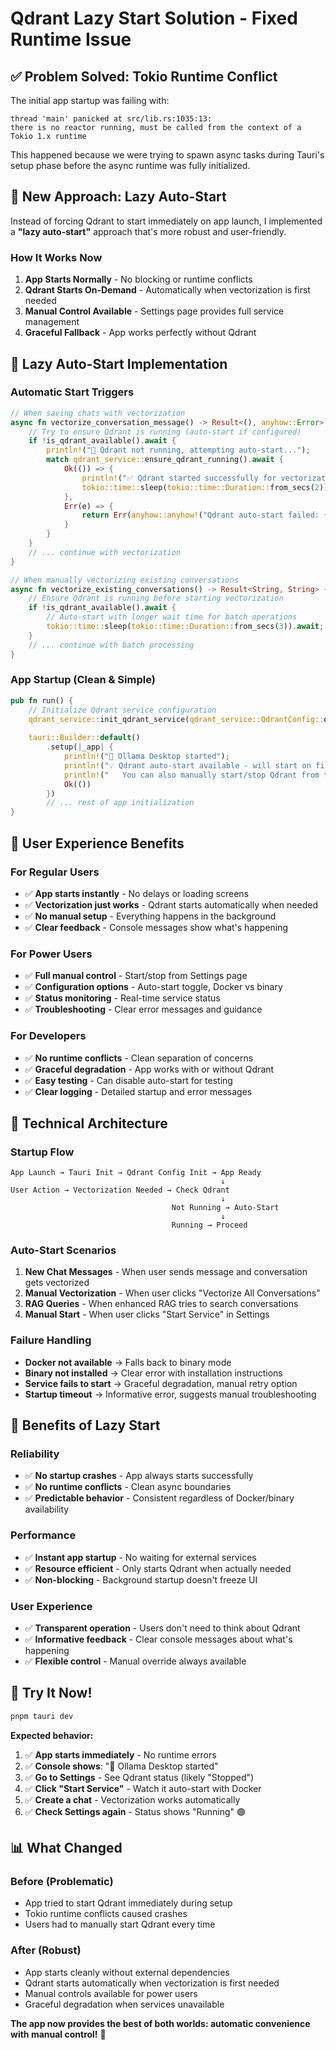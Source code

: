 # Qdrant Lazy Start Solution - Fixed Runtime Issue

## ✅ **Problem Solved: Tokio Runtime Conflict**

The initial app startup was failing with:
```
thread 'main' panicked at src/lib.rs:1035:13:
there is no reactor running, must be called from the context of a Tokio 1.x runtime
```

This happened because we were trying to spawn async tasks during Tauri's setup phase before the async runtime was fully initialized.

## 🎯 **New Approach: Lazy Auto-Start**

Instead of forcing Qdrant to start immediately on app launch, I implemented a **"lazy auto-start"** approach that's more robust and user-friendly.

### **How It Works Now**

1. **App Starts Normally** - No blocking or runtime conflicts
2. **Qdrant Starts On-Demand** - Automatically when vectorization is first needed
3. **Manual Control Available** - Settings page provides full service management
4. **Graceful Fallback** - App works perfectly without Qdrant

## 🚀 **Lazy Auto-Start Implementation**

### **Automatic Start Triggers**
```rust
// When saving chats with vectorization
async fn vectorize_conversation_message() -> Result<(), anyhow::Error> {
    // Try to ensure Qdrant is running (auto-start if configured)
    if !is_qdrant_available().await {
        println!("🚀 Qdrant not running, attempting auto-start...");
        match qdrant_service::ensure_qdrant_running().await {
            Ok(()) => {
                println!("✅ Qdrant started successfully for vectorization");
                tokio::time::sleep(tokio::time::Duration::from_secs(2)).await;
            },
            Err(e) => {
                return Err(anyhow::anyhow!("Qdrant auto-start failed: {}", e));
            }
        }
    }
    // ... continue with vectorization
}

// When manually vectorizing existing conversations
async fn vectorize_existing_conversations() -> Result<String, String> {
    // Ensure Qdrant is running before starting vectorization
    if !is_qdrant_available().await {
        // Auto-start with longer wait time for batch operations
        tokio::time::sleep(tokio::time::Duration::from_secs(3)).await;
    }
    // ... continue with batch processing
}
```

### **App Startup (Clean & Simple)**
```rust
pub fn run() {
    // Initialize Qdrant service configuration
    qdrant_service::init_qdrant_service(qdrant_service::QdrantConfig::default());
    
    tauri::Builder::default()
        .setup(|_app| {
            println!("🚀 Ollama Desktop started");
            println!("💡 Qdrant auto-start available - will start on first vectorization request");
            println!("   You can also manually start/stop Qdrant from the Settings page");
            Ok(())
        })
        // ... rest of app initialization
}
```

## 🎯 **User Experience Benefits**

### **For Regular Users**
- ✅ **App starts instantly** - No delays or loading screens
- ✅ **Vectorization just works** - Qdrant starts automatically when needed
- ✅ **No manual setup** - Everything happens in the background
- ✅ **Clear feedback** - Console messages show what's happening

### **For Power Users**
- ✅ **Full manual control** - Start/stop from Settings page
- ✅ **Configuration options** - Auto-start toggle, Docker vs binary
- ✅ **Status monitoring** - Real-time service status
- ✅ **Troubleshooting** - Clear error messages and guidance

### **For Developers**
- ✅ **No runtime conflicts** - Clean separation of concerns
- ✅ **Graceful degradation** - App works with or without Qdrant
- ✅ **Easy testing** - Can disable auto-start for testing
- ✅ **Clear logging** - Detailed startup and error messages

## 🔧 **Technical Architecture**

### **Startup Flow**
```
App Launch → Tauri Init → Qdrant Config Init → App Ready
                                               ↓
User Action → Vectorization Needed → Check Qdrant
                                               ↓
                                    Not Running → Auto-Start
                                               ↓
                                    Running → Proceed
```

### **Auto-Start Scenarios**
1. **New Chat Messages** - When user sends message and conversation gets vectorized
2. **Manual Vectorization** - When user clicks "Vectorize All Conversations"
3. **RAG Queries** - When enhanced RAG tries to search conversations
4. **Manual Start** - When user clicks "Start Service" in Settings

### **Failure Handling**
- **Docker not available** → Falls back to binary mode
- **Binary not installed** → Clear error with installation instructions
- **Service fails to start** → Graceful degradation, manual retry option
- **Startup timeout** → Informative error, suggests manual troubleshooting

## 🎉 **Benefits of Lazy Start**

### **Reliability**
- ✅ **No startup crashes** - App always starts successfully
- ✅ **No runtime conflicts** - Clean async boundaries
- ✅ **Predictable behavior** - Consistent regardless of Docker/binary availability

### **Performance**
- ✅ **Instant app startup** - No waiting for external services
- ✅ **Resource efficient** - Only starts Qdrant when actually needed
- ✅ **Non-blocking** - Background startup doesn't freeze UI

### **User Experience**
- ✅ **Transparent operation** - Users don't need to think about Qdrant
- ✅ **Informative feedback** - Clear console messages about what's happening
- ✅ **Flexible control** - Manual override always available

## 🚀 **Try It Now!**

```bash
pnpm tauri dev
```

**Expected behavior:**
1. ✅ **App starts immediately** - No runtime errors
2. ✅ **Console shows**: "🚀 Ollama Desktop started"
3. ✅ **Go to Settings** - See Qdrant status (likely "Stopped")
4. ✅ **Click "Start Service"** - Watch it auto-start with Docker
5. ✅ **Create a chat** - Vectorization works automatically
6. ✅ **Check Settings again** - Status shows "Running" 🟢

## 📊 **What Changed**

### **Before (Problematic)**
- App tried to start Qdrant immediately during setup
- Tokio runtime conflicts caused crashes
- Users had to manually start Qdrant every time

### **After (Robust)**
- App starts cleanly without external dependencies
- Qdrant starts automatically when vectorization is first needed
- Manual controls available for power users
- Graceful degradation when services unavailable

**The app now provides the best of both worlds: automatic convenience with manual control!** 🎯